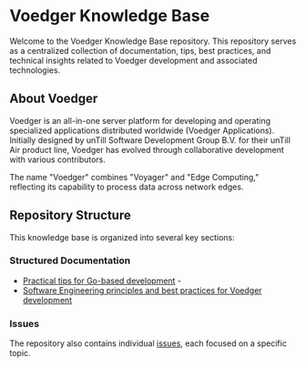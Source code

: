 # Voedger Knowledge Base

Welcome to the Voedger Knowledge Base repository. This repository serves as a centralized collection of documentation, tips, best practices, and technical insights related to Voedger development and associated technologies.

## About Voedger

Voedger is an all-in-one server platform for developing and operating specialized applications distributed worldwide (Voedger Applications). Initially designed by unTill Software Development Group B.V. for their unTill Air product line, Voedger has evolved through collaborative development with various contributors.

The name "Voedger" combines "Voyager" and "Edge Computing," reflecting its capability to process data across network edges.

## Repository Structure

This knowledge base is organized into several key sections:

### Structured Documentation

- [Practical tips for Go-based development](gotips.md) - 
- [Software Engineering principles and best practices for Voedger development](se.md)

### Issues

The repository also contains individual [issues](https://github.com/voedger/voedger-kb/issues), each focused on a specific topic.
